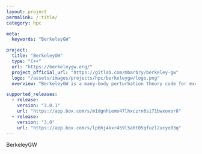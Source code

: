 ```yaml
---
layout: project
permalink: /:title/
category: hpc

meta:
  keywords: "BerkeleyGW"

project:
  title: "BerkeleyGW"
  type: "C++"
  url: "https://berkeleygw.org/"
  project_official_url: "https://gitlab.com/mbarbry/berkeley-gw"
  logo: "/assets/images/projects/hpc/berkeleygw/logo.png"
  overview: "BerkeleyGW is a many-body perturbation theory code for excited states, using the GW method and the GW plus Bethe-Salpeter equation (GW-BSE) method to solve respectively for quasiparticle excitations and optical properties of materials."

supported_releases:
  - release:
    version: "3.0.1"
    url: "https://app.box.com/s/m1dgnhiemo47lhxczrn6si71bwxoxor8"
  - release:
    version: "3.0"
    url: "https://app.box.com/s/lp6hj4kxr459l5a6t05qfuzl2ucyo03q"
---
```


<p>BerkeleyGW</p>
